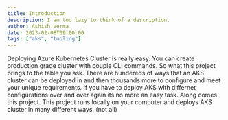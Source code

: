 ```yaml
---
title: Introduction
description: I am too lazy to think of a description.
author: Ashish Verma
date: 2023-02-08T09:00:00
tags: ["aks", "tooling"]
---
```



Deploying Azure Kubernetes Cluster is really easy. You can create production grade cluster with couple CLI commands. So what this project brings to the table you ask. There are hundereds of ways that an AKS cluster can be deployed in and then thousands more to configure and meet your unique requirements. If you have to deploy AKS with differnet configurations over and over again its no more an easy task. Along comes this project. This project runs locally on your computer and deploys AKS cluster in many different ways. (not all)
